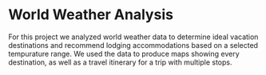 # World Weather Analysis

For this project we analyzed world weather data to determine ideal vacation destinations and recommend lodging accommodations based on a selected tempurature range. We used the data to produce maps showing every destination, as well as a travel itinerary for a trip with multiple stops.
